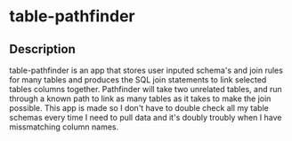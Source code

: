 # table-pathfinder
## Description
table-pathfinder is an app that stores user inputed schema's and join rules for many tables and produces the SQL join statements to link selected tables columns together. Pathfinder will take two unrelated tables, and run through a known path to link as many tables as it takes to make the join possible. This app is made so I don't have to double check all my table schemas every time I need to pull data and it's doubly troubly when I have missmatching column names.